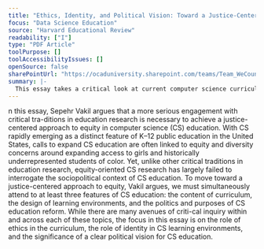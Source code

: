```yaml
---
title: "Ethics, Identity, and Political Vision: Toward a Justice-Centered Approach to Equity in Computer Science Education"
focus: "Data Science Education"
source: "Harvard Educational Review"
readability: ["I"]
type: "PDF Article"
toolPurpose: []
toolAccessibilityIssues: []
openSource: false
sharePointUrl: "https://ocaduniversity.sharepoint.com/teams/Team_WeCount/Shared%20Documents/Resources%20and%20Tools/Literature%20(curated)/Ethics,%20identity,%20and%20political%20vision_toward%20a%20justice-centered%20approach%20to%20equity%20in%20computer%20science%20education.pdf"
summary: |-
  This essay takes a critical look at current computer science curriculum and argues for a justice-centred approach to public school computer science education to ensure issues of equity and any ethical and political implications are addressed.
---
```

n this essay, Sepehr Vakil argues that a more serious engagement with critical tra-ditions in education research is necessary to achieve a justice-centered approach to equity in computer science (CS) education. With CS rapidly emerging as a distinct feature of K–12 public education in the United States, calls to expand CS education are often linked to equity and diversity concerns around expanding access to girls and historically underrepresented students of color. Yet, unlike other critical traditions in education research, equity-oriented CS research has largely failed to interrogate the sociopolitical context of CS education. To move toward a justice-centered approach to equity, Vakil argues, we must simultaneously attend to at least three features of CS education: the content of curriculum, the design of learning environments, and the politics and purposes of CS education reform. While there are many avenues of criti-cal inquiry within and across each of these topics, the focus in this essay is on the role of ethics in the curriculum, the role of identity in CS learning environments, and the significance of a clear political vision for CS education.
